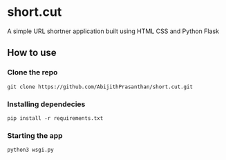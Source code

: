 # short.cut
A simple URL shortner application built using HTML CSS and Python Flask

## How to use 

### Clone the repo
```git clone https://github.com/AbijithPrasanthan/short.cut.git```

### Installing dependecies
```pip install -r requirements.txt```

### Starting the app
```python3 wsgi.py```

